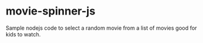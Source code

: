 # movie-spinner-js

Sample nodejs code to select a random movie from a list of movies good for kids to watch.
